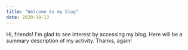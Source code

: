 ```yaml
---
title: "Welcome to my blog"
date: 2020-10-13
---
```

Hi, friends!
I'm glad to see interest by accessing my blog.
Here will be a summary description of my activity.
Thanks, again!
